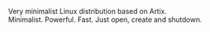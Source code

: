 
Very minimalist Linux distribution based on Artix.<br>
Minimalist. Powerful. Fast. Just open, create and shutdown.
